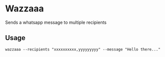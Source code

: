 # Wazzaaa

Sends a whatsapp message to multiple recipients

## Usage

```shell
wazzaaa --recipients "xxxxxxxxxx,yyyyyyyyy" --message "Hello there..."
```
